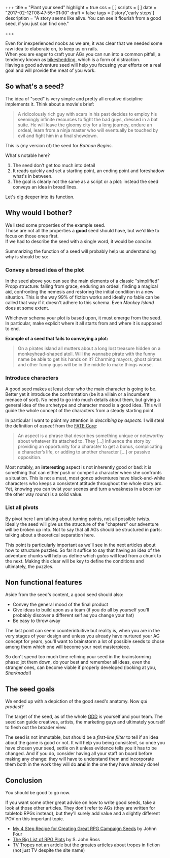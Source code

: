 +++
title = "Plant your seed"
highlight = true
css = [
]
scripts = [
]
date = "2017-02-12T08:47:55+01:00"
draft = false
tags = ['story','early steps']
description = "A story seems like alive. You can see it flourish from a good seed, if you just can find one."

+++

Even for inexperienced noobs as we are, it was clear that we needed some raw idea to elaborate on, to keep us on rails.  
When you are eager to craft your AGs you can run into a common pitfall, a tendency known as [bikeshedding](https://en.wiktionary.org/wiki/bikeshedding), which is a form of distraction.  
Having a good adventure seed will help you focusing your efforts on a real goal and will provide the meat of you work.

<!-- more -->

## So what's a seed?

The idea of "seed" is very simple and pretty all creative discipline implements it. Think about a movie's brief:

> A ridicolously rich guy with scars in his past decides to employ his seemingly infinite resources to fight the bad guys, dressed in a bat suite. He will leave the gloomy city for a long journey, endure an ordeal, learn from a ninja master who will eventually be touched by evil and fight him in a final showdown.

This is (my version of) the seed for _Batman Begins_.

What's notable here?

1. The seed don't get too much into detail
2. It reads quickly and set a starting point, an ending point and foreshadow what's in between.
3. The goal is clearly not the same as a script or a plot: instead the seed conveys an idea in broad lines.

Let's dig deeper into its function.

## Why would I bother?

We listed some properties of the example seed.  
Those are not all the properties a **good** seed should have, but we'd like to focus on those ones first.  
If we had to describe the seed with a single word, it would be _concise_.

Summarizing the function of a seed will probably help us understanding why is should be so:

### Convey a broad idea of the plot

In the seed above you can see the main elements of a classic "simplified" Propp structure: falling from grace, enduring an  ordeal, finding a magical aid, confronting the nemesis and restoring the initial condition in a new situation. 
This is the way 99% of fiction works and ideally no fable can be called that way if it doesn't adhere to this schema. Even _Monkey Island_ does at some extent.

Whichever schema your plot is based upon, it must emerge from the seed. In particular, make explicit where it all starts from and where it is supposed to end.

**Example of a seed that fails to conveying a plot:**

> On a pirates island all mutters about a long lost treasure hidden on a monkeyhead-shaped atoll. Will the wannabe pirate with the funny name be able to get his hands on it? Charming mayors, ghost pirates and other funny guys will be in the middle to make things worse. 

### Introduce characters

A good seed makes at least clear who the main character is going to be. Better yet it introduce the confrontation (be it a villain or a incumbent menace of sort). 
No need to go into much details about them, but giving a general idea of the archetype and character mood is a good idea. This will guide the whole concept of the characters from a steady starting point.

In particular I want to point my attention in _describing by aspects_. I will steal the definition of _aspect_ from the [FATE Core](http://www.evilhat.com/home/fate-core/):

> An aspect is a phrase that describes something unique or noteworthy about whatever it’s attached to. 
> They [...] influence the story by providing an opportunity for a character to get a bonus, complicating a character’s life, or adding to another character [...] or passive opposition.

Most notably, an **interesting** aspect is not inherently good or bad: it is something that can either push or compell a character when she confronts a situation. This is not a must, most gonzo adventures have black-and-white characters who keeps a consistent attitude throughout the whole story arc. Yet, knowing you can twist your scenes and turn a weakness in a boon (or the other way round) is a solid value.

### List all pivots

By pivot here I am talking about turning points, not all possible twists. 
Ideally the seed will give us the structure of the "chapters" our adventure will be broken up into. Not to say that all AGs should be structured in parts: talking about a theoretical separation here.

This point is particularly important as we'll see in the next articles about how to structure puzzles. So far it suffice to say that having an idea of the adventure chunks will help us define which _gates_ will lead from a chunk to the next. Making this clear will be key to define the conditions and ultimately, the puzzles.

## Non functional features

Aside from the seed's content, a good seed should also:

* Convey the general mood of the final product
* Give ideas to build upon as a team (if you do all by yourself you'll probably discover a different self as you change your hat)
* Be easy to throw away

The last point can seem counterintuitive but reality is, when you are in the very stages of your design and unless you already have nurtured your AG concept for years, you'll want to brainstorm a lot of possible seeds to chose among them which one will become your next masterpiece.

So don't spend too much time refining your seed in the brainstorming phase: jot them down, do your best and remember all ideas, even the stranger ones, can become viable if properly developed (looking at you, _Sharknado_!)

## The seed goals

We ended up with a depiction of the good seed's anatomy. 
Now _qui prodest_?

The target of the seed, as of the whole [GDD](/post/a-place-to-start-gdd/) is yourself and your team. The seed can guide creatives, artists, the marketing guys and ultimately yourself to flesh out the broader view.

The seed is not immutable, but should be a _first-line filter_ to tell if an idea about the game is good or not. It will help you being consistent, so once you have chosen your seed, settle on it unless evidence tells you it has to be changed. And if you do, consider having all your staff on board before making any change: they will have to understand them and incorporate them both in the work they will do **and** in the one they have already done!

## Conclusion

You should be good to go now.

If you want some other great advice on how to write good seeds, take a look at those other articles. They don't refer to AGs (they are written for tabletob RPGs instead), but they'll surely add value and a slightly different POV on this important topic.

* [My 4 Step Recipe for Creating Great RPG Campaign Seeds](https://roleplayingtips.com/campaigns/4-step-recipe-creating-great-campaign-seeds/) by Johnn Four
* [The Big List of RPG Plots](http://www222.pair.com/sjohn/blueroom/plots.htm) by S. John Ross
* [TV Tropes](http://tvtropes.org/) not an article but the greates articles about tropes in fiction (not just TV despite the site name)
